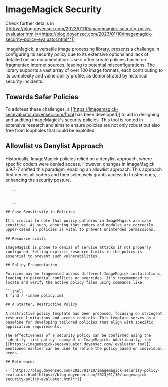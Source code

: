 # ImageMagick Security


Check further details in [[https://blog.doyensec.com/2023/01/10/imagemagick-security-policy-evaluator.html|**https://blog.doyensec.com/2023/01/10/imagemagick-security-policy-evaluator.html**]]

ImageMagick, a versatile image processing library, presents a challenge in configuring its security policy due to its extensive options and lack of detailed online documentation. Users often create policies based on fragmented internet sources, leading to potential misconfigurations. The library supports a vast array of over 100 image formats, each contributing to its complexity and vulnerability profile, as demonstrated by historical security incidents.

## Towards Safer Policies

To address these challenges, a [[https://imagemagick-secevaluator.doyensec.com/|tool has been developed]] to aid in designing and auditing ImageMagick's security policies. This tool is rooted in extensive research and aims to ensure policies are not only robust but also free from loopholes that could be exploited.

## Allowlist vs Denylist Approach

Historically, ImageMagick policies relied on a denylist approach, where specific coders were denied access. However, changes in ImageMagick 6.9.7-7 shifted this paradigm, enabling an allowlist approach. This approach first denies all coders and then selectively grants access to trusted ones, enhancing the security posture.

```xml
  ...
  
  
  ...
```
```
## Case Sensitivity in Policies

It's crucial to note that policy patterns in ImageMagick are case sensitive. As such, ensuring that coders and modules are correctly upper-cased in policies is vital to prevent unintended permissions.

## Resource Limits

ImageMagick is prone to denial of service attacks if not properly configured. Setting explicit resource limits in the policy is essential to prevent such vulnerabilities.

## Policy Fragmentation

Policies may be fragmented across different ImageMagick installations, leading to potential conflicts or overrides. It's recommended to locate and verify the active policy files using commands like:

```shell
$ find / -iname policy.xml
```
```
## A Starter, Restrictive Policy

A restrictive policy template has been proposed, focusing on stringent resource limitations and access controls. This template serves as a baseline for developing tailored policies that align with specific application requirements.

The effectiveness of a security policy can be confirmed using the `identify -list policy` command in ImageMagick. Additionally, the [[https://imagemagick-secevaluator.doyensec.com/|evaluator tool]] mentioned earlier can be used to refine the policy based on individual needs.

## References

- [[https://blog.doyensec.com/2023/01/10/imagemagick-security-policy-evaluator.html|https://blog.doyensec.com/2023/01/10/imagemagick-security-policy-evaluator.html**]]



